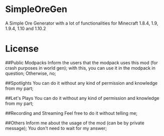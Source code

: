 # SimpleOreGen
A Simple Ore Generator with a lot of functionalities for Minecraft 1.8.4, 1.9, 1.9.4, 1.10 and 1.10.2

# License
##Public Modpacks
Inform the users that the modpack uses this mod (for crash purposes in world gen); with this, you can use it in the modpack in question;
Otherwise, no;

##Spotlights
You can do it without any kind of permission and knowledge from my part;

##Let's Plays
You can do it without any kind of permission and knowledge from my part;

##Recording and Streaming
Feel free to do it without telling me;


##Others
Inform me about the usage of the mod (can be by private message);
You don't need to wait for my answer;
